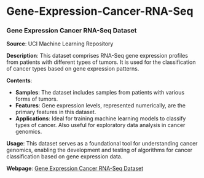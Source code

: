 # Gene-Expression-Cancer-RNA-Seq

### Gene Expression Cancer RNA-Seq Dataset

**Source**: UCI Machine Learning Repository

**Description**: This dataset comprises RNA-Seq gene expression profiles from patients with different types of tumors. It is used for the classification of cancer types based on gene expression patterns.

**Contents**:
- **Samples**: The dataset includes samples from patients with various forms of tumors.
- **Features**: Gene expression levels, represented numerically, are the primary features in this dataset.
- **Applications**: Ideal for training machine learning models to classify types of cancer. Also useful for exploratory data analysis in cancer genomics.

**Usage**: This dataset serves as a foundational tool for understanding cancer genomics, enabling the development and testing of algorithms for cancer classification based on gene expression data.

**Webpage**: [Gene Expression Cancer RNA-Seq Dataset](https://archive.ics.uci.edu/dataset/401/gene+expression+cancer+rna+seq)